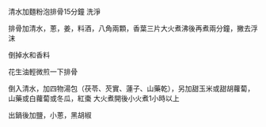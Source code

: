 清水加麵粉泡排骨15分鐘
洗淨

排骨加清水，蔥，姜，料酒，八角兩顆，香葉三片大火煮沸後再煮兩分鐘，撇去浮沫

倒掉水和香料

花生油輕微煎一下排骨

倒入清水，加四物湯包（茯苓、芡實、蓮子、山藥乾），另加甜玉米或甜胡蘿蔔，山藥或白蘿蔔或冬瓜，紅棗
大火煮開後小火煮1小時以上

出鍋後加鹽，小蔥，黑胡椒

